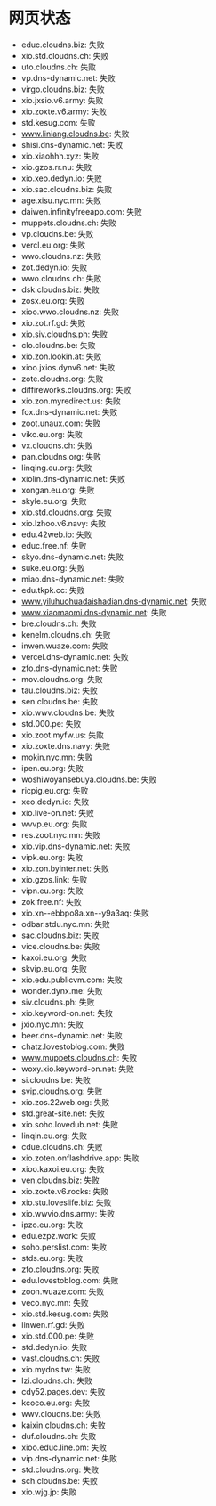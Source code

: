 # 网页状态
- educ.cloudns.biz: 失败
- xio.std.cloudns.ch: 失败
- uto.cloudns.ch: 失败
- vp.dns-dynamic.net: 失败
- virgo.cloudns.biz: 失败
- xio.jxsio.v6.army: 失败
- xio.zoxte.v6.army: 失败
- std.kesug.com: 失败
- www.liniang.cloudns.be: 失败
- shisi.dns-dynamic.net: 失败
- xio.xiaohhh.xyz: 失败
- xio.gzos.rr.nu: 失败
- xio.xeo.dedyn.io: 失败
- xio.sac.cloudns.biz: 失败
- age.xisu.nyc.mn: 失败
- daiwen.infinityfreeapp.com: 失败
- muppets.cloudns.ch: 失败
- vp.cloudns.be: 失败
- vercl.eu.org: 失败
- wwo.cloudns.nz: 失败
- zot.dedyn.io: 失败
- wwo.cloudns.ch: 失败
- dsk.cloudns.biz: 失败
- zosx.eu.org: 失败
- xioo.wwo.cloudns.nz: 失败
- xio.zot.rf.gd: 失败
- xio.siv.cloudns.ph: 失败
- clo.cloudns.be: 失败
- xio.zon.lookin.at: 失败
- xioo.jxios.dynv6.net: 失败
- zote.cloudns.org: 失败
- diffireworks.cloudns.org: 失败
- xio.zon.myredirect.us: 失败
- fox.dns-dynamic.net: 失败
- zoot.unaux.com: 失败
- viko.eu.org: 失败
- vx.cloudns.ch: 失败
- pan.cloudns.org: 失败
- linqing.eu.org: 失败
- xiolin.dns-dynamic.net: 失败
- xongan.eu.org: 失败
- skyle.eu.org: 失败
- xio.std.cloudns.org: 失败
- xio.lzhoo.v6.navy: 失败
- edu.42web.io: 失败
- educ.free.nf: 失败
- skyo.dns-dynamic.net: 失败
- suke.eu.org: 失败
- miao.dns-dynamic.net: 失败
- edu.tkpk.cc: 失败
- www.yiluhuohuadaishadian.dns-dynamic.net: 失败
- www.xiaomaomi.dns-dynamic.net: 失败
- bre.cloudns.ch: 失败
- kenelm.cloudns.ch: 失败
- inwen.wuaze.com: 失败
- vercel.dns-dynamic.net: 失败
- zfo.dns-dynamic.net: 失败
- mov.cloudns.org: 失败
- tau.cloudns.biz: 失败
- sen.cloudns.be: 失败
- xio.wwv.cloudns.be: 失败
- std.000.pe: 失败
- xio.zoot.myfw.us: 失败
- xio.zoxte.dns.navy: 失败
- mokin.nyc.mn: 失败
- ipen.eu.org: 失败
- woshiwoyansebuya.cloudns.be: 失败
- ricpig.eu.org: 失败
- xeo.dedyn.io: 失败
- xio.live-on.net: 失败
- wvvp.eu.org: 失败
- res.zoot.nyc.mn: 失败
- xio.vip.dns-dynamic.net: 失败
- vipk.eu.org: 失败
- xio.zon.byinter.net: 失败
- xio.gzos.link: 失败
- vipn.eu.org: 失败
- zok.free.nf: 失败
- xio.xn--ebbpo8a.xn--y9a3aq: 失败
- odbar.stdu.nyc.mn: 失败
- sac.cloudns.biz: 失败
- vice.cloudns.be: 失败
- kaxoi.eu.org: 失败
- skvip.eu.org: 失败
- xio.edu.publicvm.com: 失败
- wonder.dynx.me: 失败
- siv.cloudns.ph: 失败
- xio.keyword-on.net: 失败
- jxio.nyc.mn: 失败
- beer.dns-dynamic.net: 失败
- chatz.lovestoblog.com: 失败
- www.muppets.cloudns.ch: 失败
- woxy.xio.keyword-on.net: 失败
- si.cloudns.be: 失败
- svip.cloudns.org: 失败
- xio.zos.22web.org: 失败
- std.great-site.net: 失败
- xio.soho.lovedub.net: 失败
- linqin.eu.org: 失败
- cdue.cloudns.ch: 失败
- xio.zoten.onflashdrive.app: 失败
- xioo.kaxoi.eu.org: 失败
- ven.cloudns.biz: 失败
- xio.zoxte.v6.rocks: 失败
- xio.stu.loveslife.biz: 失败
- xio.wwvio.dns.army: 失败
- ipzo.eu.org: 失败
- edu.ezpz.work: 失败
- soho.perslist.com: 失败
- stds.eu.org: 失败
- zfo.cloudns.org: 失败
- edu.lovestoblog.com: 失败
- zoon.wuaze.com: 失败
- veco.nyc.mn: 失败
- xio.std.kesug.com: 失败
- linwen.rf.gd: 失败
- xio.std.000.pe: 失败
- std.dedyn.io: 失败
- vast.cloudns.ch: 失败
- xio.mydns.tw: 失败
- lzi.cloudns.ch: 失败
- cdy52.pages.dev: 失败
- kcoco.eu.org: 失败
- wwv.cloudns.be: 失败
- kaixin.cloudns.ch: 失败
- duf.cloudns.ch: 失败
- xioo.educ.line.pm: 失败
- vip.dns-dynamic.net: 失败
- std.cloudns.org: 失败
- sch.cloudns.be: 失败
- xio.wjg.jp: 失败
